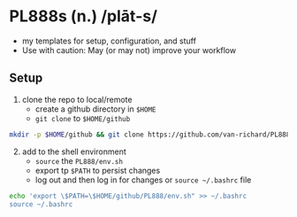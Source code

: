 # PL888s (n.) /plāt-s/ 

- my templates for setup, configuration, and stuff
- Use with caution: May (or may not) improve your workflow

## Setup

1. clone the repo to local/remote 
    - create a github directory in `$HOME`
    - `git clone` to `$HOME/github`

```bash
mkdir -p $HOME/github && git clone https://github.com/van-richard/PL888.git $HOME/github
```

2. add to the shell environment
    - `source` the `PL888/env.sh`
    - export tp `$PATH` to persist changes 
    - log out and then log in for changes or `source ~/.bashrc` file

```bash
echo 'export \$PATH=\$HOME/github/PL888/env.sh" >> ~/.bashrc
source ~/.bashrc
```



